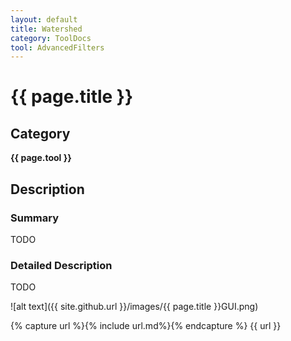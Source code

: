 ```yaml
---
layout: default
title: Watershed
category: ToolDocs 
tool: AdvancedFilters
---
```


# {{ page.title }} 

## Category

**{{ page.tool }}**

## Description

### Summary

TODO

### Detailed Description

TODO

![alt text]({{ site.github.url }}/images/{{ page.title }}GUI.png)

{% capture url %}{% include url.md%}{% endcapture %}
{{ url }}
